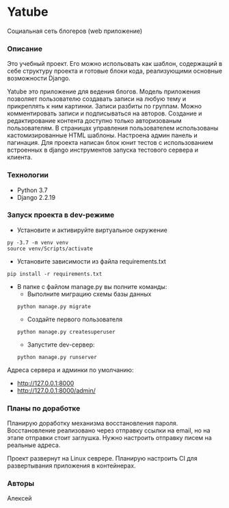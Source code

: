 # Yatube
Социальная сеть блогеров (web приложение)

### Описание
Это учебный проект. Его можно испольовать как шаблон, содержащий в себе структуру проекта и готовые блоки кода, реализующими основные возможности Django.

Yatube это приложение для ведения блогов. Модель приложения позволяет пользователю создавать записи на любую тему и прикреплять к ним картинки. Записи разбиты по группам. Можно комментировать записи и подписываться на авторов. Создание и редактирование контента доступно только авторизованым пользователям. В страницах управления пользователем использованы кастомизированные HTML шаблоны. Настроена админ панель и пагинация. Для проекта написан блок юнит тестов с использованием встроенных в django инструментов запуска тестового сервера и клиента.

### Технологии
* Python 3.7
* Django 2.2.19

### Запуск проекта в dev-режиме
- Установите и активируйте виртуальное окружение
```
py -3.7 -m venv venv
source venv/Scripts/activate
```
- Установите зависимости из файла requirements.txt
```
pip install -r requirements.txt
```
- В папке с файлом manage.py вы полните команды:
	- Выполните миграцию схемы базы данных
	```
	python manage.py migrate
	```
	- Создайте первого пользователя
	```
	python manage.py createsuperuser
	```
	- Запустите dev-сервер:
	```
	python manage.py runserver
	```
Адреса сервера и админки по умолчанию:
* http://127.0.0.1:8000
* http://127.0.0.1:8000/admin/

### Планы по доработке
Планирую доработку механизма восстановления пароля. Восстановление реализовано через отправку ссылки на email, но на этапе отправки стоит заглушка. Нужно настроить отправку писем на реальные адреса.

Проект развернут на Linux севрере. Планирую настроить CI для развертывания приложения в контейнерах.

### Авторы
Алексей
